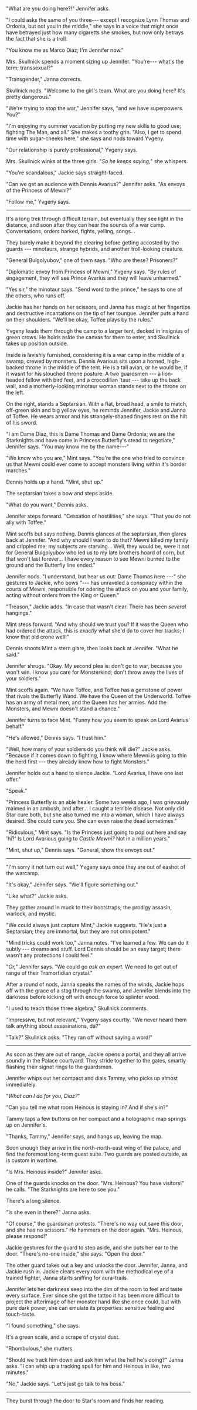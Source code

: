 "What are you doing here?!" Jennifer asks.

"I could asks the same of you three--- except I recognize Lynn Thomas and Ordonia, but
not you in the middle," she says in a voice that might once have betrayed just how
many cigaretts she smokes, but now only betrays the fact that she is a troll.

"You know me as Marco Diaz; I'm Jennifer now."

Mrs. Skullnick spends a moment sizing up Jennifer. "You're--- what's the term; transsexual?"

"Transgender," Janna corrects.

Skullnick nods. "Welcome to the girl's team. What are you doing here? It's pretty dangerous."

"We're trying to stop the war," Jennifer says, "and we have superpowers. You?"

"I'm enjoying my summer vacation by putting my new skills to good use;
fighting The Man, and all." She makes a toothy grin. "Also, I get to spend
time with sugar-cheeks here," she says and nods toward Yvgeny.

"Our relationship is purely professional," Yvgeny says.

Mrs. Skullnick winks at the three girls. "_So he keeps saying,_" she whispers.

"You're scandalous," Jackie says straight-faced.

"Can we get an audience with Dennis Avarius?" Jennifer asks. "As envoys of the
Princess of Mewni?"

"Follow me," Yvgeny says.

----

It's a long trek through difficult terrain, but eventually they see light in the distance,
and soon after they can hear the sounds of a war camp. Conversations, orders barked, fights,
yelling, songs...

They barely make it beyond the clearing before getting accosted by the guards --- minotaurs,
strange hybrids, and another troll-looking creature.

"General Bulgolyubov," one of them says. "Who are these? Prisoners?"

"Diplomatic envoy from Princess of Mewni," Yvgeny says. "By rules of engagement,
they will see Prince Avarius and they will leave unharmed."

"Yes sir," the minotaur says. "Send word to the prince," he says to one of the others,
who runs off.

Jackie has her hands on her scissors, and Janna has magic at her fingertips and destructive
incantations on the tip of her toungue. Jennifer puts a hand on their shoulders. "We'll be okay,
Toffee plays by the rules."

Yvgeny leads them through the camp to a larger tent, decked in insignias of green crows. He holds aside
the canvas for them to enter, and Skullnick takes up position outside.

Inside is lavishly furnished, considering it is a war camp in the middle of a swamp, crewed by
monsters. Dennis Avarious sits upon a horned, high-backed throne in the middle of the tent.
He is a tall avian, or he would be, if it wasnt for his slouched throne posture. A two guardsmen ---
a lion-headed fellow with bird feet, and a crocodilian 'taur --- take up the back wall, and
a motherly-looking minotaur woman stands next to the throne on the left.

On the right, stands a Septarsian. With a flat, broad head, a smile to match,
off-green skin and big yellow eyes, he reminds Jennifer, Jackie and Janna of Toffee.
He wears armor and his strangely-shaped fingers rest on the hilt of his sword.

"I am Dame Diaz, this is Dame Thomas and Dame Ordonia; we are the Starknights and have come
in Princess Butterfly's stead to negotiate," Jennifer says. "You may know me by the name---"

"We know who you are," Mint says. "You're the one who tried to convince us that Mewni could
ever come to accept monsters living within it's border marches."

Dennis holds up a hand. "Mint, shut up."

The septarsian takes a bow and steps aside.

"What do you want," Dennis asks.

Jennifer steps forward. "Cessation of hostilities," she says. "That you do not ally with Toffee."

Mint scoffs but says nothing. Dennis glances at the septarsian, then glares back at
Jennifer. "And why should I want to do that? Mewni killed my family and crippled me; my subjects
are starving... Well, they would be, were it not for General Bulgolyubov who led us to my
late brothers hoard of corn, but that won't last forever... I have every reason to see Mewni
burned to the ground and the Butterfly line ended."

Jennifer nods. "I understand, but hear us out: Dame Thomas here ---" she gestures to Jackie,
who bows "--- has unraveled a conspiracy within the courts of Mewni, responsible for odering
the attack on you and your family, acting without orders from the King or Queen."

"Treason," Jackie adds. "In case that wasn't clear. There has been _several_ hangings."

Mint steps forward. "And why should we trust you? If it was the Queen who had ordered the
attack, this is _exactly_ what she'd do to cover her tracks; I know that old crone well!"

Dennis shoots Mint a stern glare, then looks back at Jennifer. "What he said."

Jennifer shrugs. "Okay. My second plea is: don't go to war, because you won't win. I know you
care for Monsterkind; don't throw away the lives of your soldiers."

Mint scoffs again. "We have Toffee, and Toffee has a gemstone of power that rivals the
Butterfly Wand. We have the Queen of the Underworld. Toffee has an army of metal men, and
the Queen has her armies. Add the Monsters, and Mewni doesn't stand a chance."

Jennifer turns to face Mint. "Funny how you seem to speak on Lord Avarius' behalf."

"He's allowed," Dennis says. "I trust him."

"Well, how many of your soldiers do you think will die?" Jackie asks. "Because if it comes down
to fighting, I know where Mewni is going to thin the herd first --- they already
know how to fight Monsters."

Jennifer holds out a hand to silence Jackie. "Lord Avarius, I have one last offer."

"Speak."

"Princess Butterfly is an able healer. Some two weeks ago, I was grievously maimed in an ambush, and after...
I caught a terrible disease. Not only did Star cure both, but she also turned me into a woman,
which I have always desired. She could cure you. She can even raise the dead sometimes."

"Ridiculous," Mint says. "Is the Princess just going to pop out here and say 'hi?' Is Lord Avarious 
going to _Castle Mewni?_ Not in a million years."

"Mint, shut up," Dennis says. "General, show the envoys out."

----

"I'm sorry it not turn out well," Yvgeny says once they are out of eashot of the warcamp.

"It's okay," Jennifer says. "We'll figure something out."

"Like what?" Jackie asks.

They gather around in muck to their bootstraps; the prodigy assasin, warlock, and mystic.

"We could always just capture Mint," Jackie suggests. "He's just a
Septarsian; they are immortal, but they are not omnipotent."

"Mind tricks could work too," Janna notes. "I've learned a few. We can do it
subtly --- dreams and stuff. Lord Dennis should be an easy target; there wasn't
any protections I could feel."

"_Or,_" Jennifer says. "We could go _ask an expert._ We need to get out of range of their
Tramorfidian crystal."

After a round of nods, Janna speaks the names of the winds, Jackie hops off with the
grace of a stag through the swamp, and Jennifer blends into the darkness before kicking
off with enough force to splinter wood.

"I used to teach those three algebra," Skullnick comments.

"Impressive, but not relevant," Yvgeny says courtly. "We never heard them talk
anything about assasinations, da?"

"Talk?" Skullnick asks. "They ran off without saying a word!"

----

As soon as they are out of range, Jackie opens a portal, and they all arrive soundly in
the Palace courtyard. They stride together to the gates, smartly flashing their signet rings
to the guardsmen.

Jennifer whips out her compact and dials Tammy, who picks up almost immediately.

"_What can I do for you, Diaz?_"

"Can you tell me what room Heinous is staying in? And if she's in?"

Tammy taps a few buttons on her compact and a holographic map springs up on Jennifer's.

"Thanks, Tammy," Jennifer says, and hangs up, leaving the map.

Soon enough they arrive in the north-north-east wing of the palace, and find the
foremost long-term guest suite. Two guards are posted outside, as is custom in wartime.

"Is Mrs. Heinous inside?" Jennifer asks.

One of the guards knocks on the door. "Mrs. Heinous? You have visitors!" he calls. "The
Starknights are here to see you."

There's a long silence.

"Is she even in there?" Janna asks.

"Of course," the guardsman protests. "There's no way out save this door, and she
has no scissors." He hammers on the door again. "Mrs. Heinous, please respond!"

Jackie gestures for the guard to step aside, and she puts her ear to the door.
"There's no-one inside," she says. "Open the door."

The other guard takes out a key and unlocks the door. Jennifer, Janna, and Jackie
rush in. Jackie clears every room with the methodical eye of a trained fighter, Janna
starts sniffing for aura-trails.

Jennifer lets her darkness seep into the dim of the room to feel and taste every surface.
Ever since she got the tattoo it has been more difficult to project the afterimage of her
monster hand like she once could, but with pure dark power, she can emulate its properties:
sensitive feeling and touch-taste.

"I found something," she says.

It's a green scale, and a scrape of crystal dust.

"Rhombulous," she mutters.

"Should we track him down and ask him what the hell he's doing?" Janna asks. "I can
whip up a tracking spell for him and Heinous in like, two minutes."

"No," Jackie says. "Let's just go talk to his boss."

----

They burst through the door to Star's room and finds her reading.
